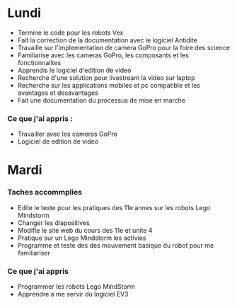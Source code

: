 # Lundi

   * Termine le code pour les robots Vex 
   * Fait la correction de la documentation avec le logiciel Antidite
   * Travaille sur l'implementation de camera GoPro pour la foire des science 
   * Familiarise avec les cameras GoPro, les composants et les fonctionnalites  
   * Apprendis le logiciel d'edition de video 
   * Recherche d'une solution pour livestream la video sur laptop
   * Recherche sur les applications mobiles et pc compatible et les avantages et desavantages 
   * Fait une documentation du processus de mise en marche 

### Ce que j'ai appris : 
   * Travailler avec les cameras GoPro
   * Logiciel de edition de video
# Mardi
### Taches accommplies
   * Edite le texte pour les pratiques des 11e annes sur les robots Lego Mindstorm
   * Changer les diapositives 
   * Modifie le site web du cours des 11e et unite 4 
   * Pratique sur un Lego Mindstorm les activies 
   * Programme et teste des des mouvement basique du robot pour me familiariser 
### Ce que j'ai appris 
   * Programmer les robots Lego MindStorm 
   * Apprendre a me servir du logiciel EV3 
